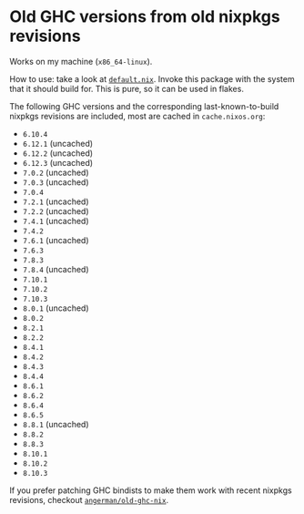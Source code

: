 # Old GHC versions from old nixpkgs revisions

Works on my machine (`x86_64-linux`).

How to use: take a look at [`default.nix`](default.nix). Invoke this package with the system that it should build for. This is pure, so it can be used in flakes.

The following GHC versions and the corresponding last-known-to-build nixpkgs
revisions are included, most are cached in `cache.nixos.org`:

- `6.10.4`
- `6.12.1` (uncached)
- `6.12.2` (uncached)
- `6.12.3` (uncached)
- `7.0.2` (uncached)
- `7.0.3` (uncached)
- `7.0.4`
- `7.2.1` (uncached)
- `7.2.2` (uncached)
- `7.4.1` (uncached)
- `7.4.2`
- `7.6.1` (uncached)
- `7.6.3`
- `7.8.3`
- `7.8.4` (uncached)
- `7.10.1`
- `7.10.2`
- `7.10.3`
- `8.0.1` (uncached)
- `8.0.2`
- `8.2.1`
- `8.2.2`
- `8.4.1`
- `8.4.2`
- `8.4.3`
- `8.4.4`
- `8.6.1`
- `8.6.2`
- `8.6.4`
- `8.6.5`
- `8.8.1` (uncached)
- `8.8.2`
- `8.8.3`
- `8.10.1`
- `8.10.2`
- `8.10.3`

If you prefer patching GHC bindists to make them work with recent nixpkgs
revisions, checkout
[`angerman/old-ghc-nix`](https://github.com/angerman/old-ghc-nix/tree/master2).
